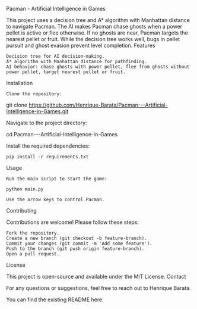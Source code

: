 Pacman - Artificial Intelligence in Games

This project uses a decision tree and A* algorithm with Manhattan distance to navigate Pacman. The AI makes Pacman chase ghosts when a power pellet is active or flee otherwise. If no ghosts are near, Pacman targets the nearest pellet or fruit. While the decision tree works well, bugs in pellet pursuit and ghost evasion prevent level completion.
Features

    Decision tree for AI decision-making.
    A* algorithm with Manhattan distance for pathfinding.
    AI behavior: chase ghosts with power pellet, flee from ghosts without power pellet, target nearest pellet or fruit.

Installation

    Clone the repository:

git clone https://github.com/Henrique-Barata/Pacman---Artificial-Intelligence-in-Games.git

Navigate to the project directory:

cd Pacman---Artificial-Intelligence-in-Games

Install the required dependencies:

    pip install -r requirements.txt

Usage

    Run the main script to start the game:

    python main.py

    Use the arrow keys to control Pacman.

Contributing

Contributions are welcome! Please follow these steps:

    Fork the repository.
    Create a new branch (git checkout -b feature-branch).
    Commit your changes (git commit -m 'Add some feature').
    Push to the branch (git push origin feature-branch).
    Open a pull request.

License

This project is open-source and available under the MIT License.
Contact

For any questions or suggestions, feel free to reach out to Henrique Barata.

You can find the existing README here.
